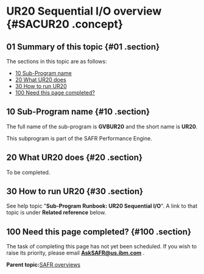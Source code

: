 # UR20 Sequential I/O overview {#SACUR20 .concept}

## 01 Summary of this topic {#01 .section}

The sections in this topic are as follows:

-   [10 Sub-Program name](SACUR20.md#10)
-   [20 What UR20 does](SACUR20.md#20)
-   [30 How to run UR20](SACUR20.md#30)
-   [100 Need this page completed?](SACUR20.md#100)

## 10 Sub-Program name {#10 .section}

The full name of the sub-program is **GVBUR20** and the short name is **UR20**.

This subprogram is part of the SAFR Performance Engine.

## 20 What UR20 does {#20 .section}

To be completed.

## 30 How to run UR20 {#30 .section}

See help topic "**Sub-Program Runbook: UR20 Sequential I/O**". A link to that topic is under **Related reference** below.

## 100 Need this page completed? {#100 .section}

The task of completing this page has not yet been scheduled. If you wish to raise its priority, please email **AskSAFR@us.ibm.com** .

**Parent topic:**[SAFR overviews](../html/AAR450Overviews.md)

